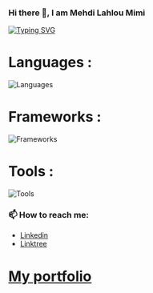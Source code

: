 
### Hi there 👋, I am Mehdi Lahlou Mimi




[![Typing SVG](https://readme-typing-svg.demolab.com/?lines=Software+Engineering+Student;Cloud+Engineering+Student;Self+thaught+Game+Developer;AI+\+Data+Passionate;Entrepreneurship+Passionate)](https://git.io/typing-svg)
  
  
<h1 align="left">Languages :</h3>

![Languages](https://skillicons.dev/icons?i=python,html,css,javascript,cs,c,cpp,lua,ruby,go,rust,php,java,dart,bash&perline=7)

<h1 align="left">Frameworks :</h3>

![Frameworks](https://skillicons.dev/icons?i=androidstudio,flutter,nodejs,bootstrap,react,flask,django,jquery,sass,tensorflow,selenium,redux,express,angular,tailwind&perline=7)


<h1 align="left">Tools :</h3>

![Tools](https://skillicons.dev/icons?i=unity,godot,figma,ai,aws,azure,arduino,git,wordpress,matlab,r,heroku,latex,linux,vim&perline=7)

### 📫 How to reach me:
* <a href="https://www.linkedin.com/in/mehdi-lahlou-mimi-893b91245/">Linkedin</a>  
* <a href="https://linktr.ee/mehdilahloumimi">Linktree</a>

<h1 align="left"><a href="https://mehdilahloumimi.netlify.app/">My portfolio</a></h1>

